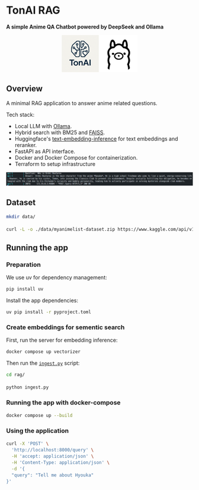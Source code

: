 # TonAI RAG

**A simple Anime QA Chatbot powered by DeepSeek and Ollama**

<p align="center">
   <img src="https://github.com/tungedng2710/tungedng2710.github.io/blob/main/assets/images/logo.png" height="100" />
   <img src="./assets/ollama_logo.png" height="100" />
</p>


## Overview
A minimal RAG application to answer anime related questions.

Tech stack: 
* Local LLM with [Ollama](https://github.com/ollama/ollama).
* Hybrid search with BM25 and [FAISS](https://github.com/.facebookresearch/faiss).
* Huggingface's [text-embedding-inference](https://github.com/huggingface/text-embeddings-inference) for text embeddings and reranker.
* FastAPI as API interface.
* Docker and Docker Compose for containerization.
* Terraform to setup infrastructure

<img src="./assets/test.png" />

## Dataset
```bash
mkdir data/

curl -L -o ./data/myanimelist-dataset.zip https://www.kaggle.com/api/v1/datasets/download/svanoo/myanimelist-dataset

```

## Running the app 

### Preparation
We use  uv for dependency management:

```bash
pip install uv
```

Install the app dependencies:

```bash
uv pip install -r pyproject.toml
```

### Create embeddings for sementic search
First, run the server for embedding inference:
```bash
docker compose up vectorizer
```

Then run the [`ingest.py`](rag/ingest.py) script:
```bash
cd rag/

python ingest.py
```

### Running the app with docker-compose
```bash
docker compose up --build
```

### Using the application
```bash
curl -X 'POST' \
  'http://localhost:8000/query' \
  -H 'accept: application/json' \
  -H 'Content-Type: application/json' \
  -d '{
  "query": "Tell me about Hyouka"
}'
```
